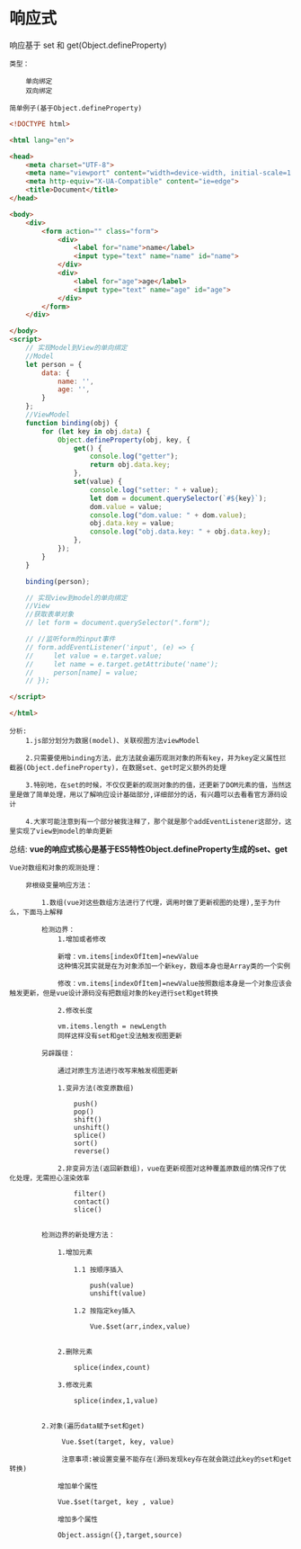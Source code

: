 # 响应式
响应基于 set 和 get(Object.defineProperty)

    类型：

        单向绑定
        双向绑定

    简单例子(基于Object.defineProperty)

```html
<!DOCTYPE html>

<html lang="en">

<head>
    <meta charset="UTF-8">
    <meta name="viewport" content="width=device-width, initial-scale=1.0">
    <meta http-equiv="X-UA-Compatible" content="ie=edge">
    <title>Document</title>
</head>

<body>
    <div>
        <form action="" class="form">
            <div>
                <label for="name">name</label>
                <input type="text" name="name" id="name">
            </div>
            <div>
                <label for="age">age</label>
                <input type="text" name="age" id="age">
            </div>
        </form>
    </div>

</body>
<script>
    // 实现Model到View的单向绑定
    //Model
    let person = {
        data: {
            name: '',
            age: '',
        }
    };
    //ViewModel
    function binding(obj) {
        for (let key in obj.data) {
            Object.defineProperty(obj, key, {
                get() {
                    console.log("getter");
                    return obj.data.key;
                },
                set(value) {
                    console.log("setter: " + value);
                    let dom = document.querySelector(`#${key}`);
                    dom.value = value;
                    console.log("dom.value: " + dom.value);
                    obj.data.key = value;
                    console.log("obj.data.key: " + obj.data.key);
                },
            });
        }
    }

    binding(person);

    // 实现view到model的单向绑定
    //View
    //获取表单对象
    // let form = document.querySelector(".form");

    // //监听form的input事件
    // form.addEventListener('input', (e) => {
    //     let value = e.target.value;
    //     let name = e.target.getAttribute('name');
    //     person[name] = value;
    // });

</script>

</html>
 ``` 
    分析:
        1.js部分划分为数据(model)、关联视图方法viewModel

        2.只需要使用binding方法，此方法就会遍历观测对象的所有key，并为key定义属性拦截器(Object.defineProperty)，在数据set、get时定义额外的处理

        3.特别地，在set的时候，不仅仅更新的观测对象的的值，还更新了DOM元素的值，当然这里是做了简单处理，用以了解响应设计基础部分,详细部分的话，有兴趣可以去看看官方源码设计

        4.大家可能注意到有一个部分被我注释了，那个就是那个addEventListener这部分，这里实现了view到model的单向更新

总结: **vue的响应式核心是基于ES5特性Object.defineProperty生成的set、get**  

    Vue对数组和对象的观测处理：

        非根级变量响应方法：

            1.数组(vue对这些数组方法进行了代理，调用时做了更新视图的处理),至于为什么，下面马上解释
            
            检测边界：
                1.增加或者修改

                新增：vm.items[indexOfItem]=newValue
                这种情况其实就是在为对象添加一个新key，数组本身也是Array类的一个实例

                修改：vm.items[indexOfItem]=newValue按照数组本身是一个对象应该会触发更新，但是vue设计源码没有把数组对象的key进行set和get转换

                2.修改长度

                vm.items.length = newLength
                同样这样没有set和get没法触发视图更新

            另辟蹊径：

                通过对原生方法进行改写来触发视图更新
            
                1.变异方法(改变原数组)

                    push()
                    pop()
                    shift()
                    unshift()
                    splice()
                    sort()
                    reverse()

                2.非变异方法(返回新数组)，vue在更新视图对这种覆盖原数组的情况作了优化处理，无需担心渲染效率

                    filter()
                    contact()
                    slice()


            检测边界的新处理方法：

                1.增加元素

                    1.1 按顺序插入

                        push(value)
                        unshift(value)

                    1.2 按指定key插入

                        Vue.$set(arr,index,value)
   

                2.删除元素

                    splice(index,count)    

                3.修改元素

                    splice(index,1,value)


            2.对象(遍历data赋予set和get)
                
                 Vue.$set(target, key, value) 
                 
                 注意事项:被设置变量不能存在(源码发现key存在就会跳过此key的set和get转换)

                增加单个属性

                Vue.$set(target, key , value)
                
                增加多个属性
                
                Object.assign({},target,source)
